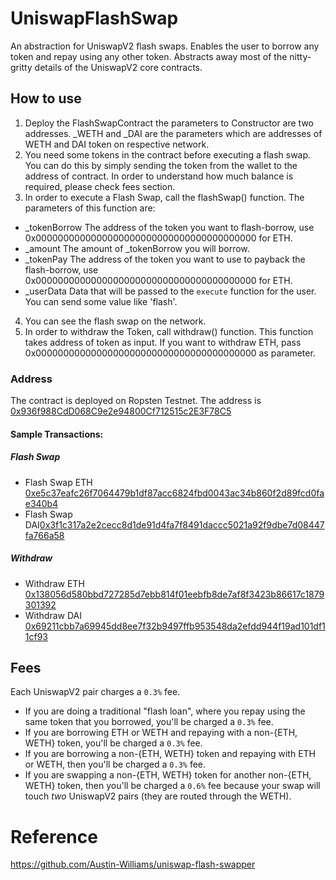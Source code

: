 # UniswapFlashSwap

An abstraction for UniswapV2 flash swaps.
Enables the user to borrow any token and repay using any other token.
Abstracts away most of the nitty-gritty details of the UniswapV2 core contracts.

## How to use
1. Deploy the FlashSwapContract the parameters to Constructor are two addresses. _WETH and _DAI are the parameters which are addresses of WETH and DAI token on respective network.
2. You need some tokens in the contract before executing a flash swap. You can do this by simply sending the token from the wallet to the address of contract. In order to understand how much balance is required, please check fees section.
3. In order to execute a Flash Swap, call the flashSwap() function. The parameters of this function are:
- _tokenBorrow The address of the token you want to flash-borrow, use 0x0000000000000000000000000000000000000000 for ETH.  
- _amount The amount of _tokenBorrow you will borrow.  
- _tokenPay The address of the token you want to use to payback the flash-borrow, use 0x0000000000000000000000000000000000000000 for ETH.  
- _userData Data that will be passed to the `execute` function for the user. You can send some value like 'flash'.  
4. You can see the flash swap on the network.
5. In order to withdraw the Token, call withdraw() function. This function takes address of token as input. If you want to withdraw ETH, pass 0x0000000000000000000000000000000000000000 as parameter.

### Address

The contract is deployed on Ropsten Testnet. The address is [0x936f988CdD068C9e2e94800Cf712515c2E3F78C5](https://ropsten.etherscan.io/address/0x936f988cdd068c9e2e94800cf712515c2e3f78c5)

#### Sample Transactions:
##### Flash Swap
- Flash Swap ETH [0xe5c37eafc26f7064479b1df87acc6824fbd0043ac34b860f2d89fcd0fae340b4](https://ropsten.etherscan.io/tx/0xe5c37eafc26f7064479b1df87acc6824fbd0043ac34b860f2d89fcd0fae340b4)  
- Flash Swap DAI[0x3f1c317a2e2cecc8d1de91d4fa7f8491daccc5021a92f9dbe7d08447fa766a58 ](https://ropsten.etherscan.io/tx/0x3f1c317a2e2cecc8d1de91d4fa7f8491daccc5021a92f9dbe7d08447fa766a58)  
##### Withdraw
- Withdraw ETH [0x138056d580bbd727285d7ebb814f01eebfb8de7af8f3423b86617c1879301392](https://ropsten.etherscan.io/tx/0x138056d580bbd727285d7ebb814f01eebfb8de7af8f3423b86617c1879301392)
- Withdraw DAI [0x69211cbb7a69945dd8ee7f32b9497ffb953548da2efdd944f19ad101df11cf93](https://ropsten.etherscan.io/tx/0x69211cbb7a69945dd8ee7f32b9497ffb953548da2efdd944f19ad101df11cf93)

## Fees

Each UniswapV2 pair charges a `0.3%` fee.

- If you are doing a traditional "flash loan", where you repay using the same token that you borrowed, you'll be charged a `0.3%` fee.
- If you are borrowing ETH or WETH and repaying with a non-{ETH, WETH} token, you'll be charged a `0.3%` fee.
- If you are borrowing a non-{ETH, WETH} token and repaying with ETH or WETH, then you'll be charged a `0.3%` fee.
- If you are swapping a non-{ETH, WETH} token for another non-{ETH, WETH} token, then you'll be charged a `0.6%` fee because your swap will touch _two_ UniswapV2 pairs (they are routed through the WETH).

# Reference
https://github.com/Austin-Williams/uniswap-flash-swapper
